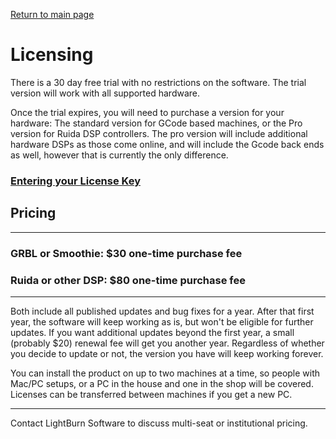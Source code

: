 [Return to main page](README.md)

# Licensing

There is a 30 day free trial with no restrictions on the software.
The trial version will work with all supported hardware.

Once the trial expires, you will need to purchase a version for your hardware: The standard version for GCode based machines, or the Pro version for Ruida DSP controllers. The pro version will include additional hardware DSPs as those come online, and will include the Gcode back ends as well, however that is currently the only difference.

### [Entering your License Key](EnterLicense.md)

## Pricing

------

### GRBL or Smoothie: $30 one-time purchase fee

### Ruida or other DSP: $80 one-time purchase fee

------

Both include all published updates and bug fixes for a year. After that first year, the software will keep working as is, but won't be eligible for further updates. If you want additional updates beyond the first year, a small (probably $20) renewal fee will get you another year. Regardless of whether you decide to update or not, the version you have will keep working forever.

You can install the product on up to two machines at a time, so people with Mac/PC setups, or a PC in the house and one in the shop will be covered. Licenses can be transferred between machines if you get a new PC.

------

Contact LightBurn Software to discuss multi-seat or institutional pricing.
